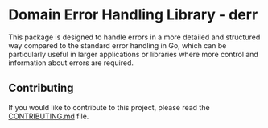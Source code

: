 # Domain Error Handling Library - derr

This package is designed to handle errors in a more detailed and structured way compared to the standard error handling
in Go, which can be particularly useful in larger applications or libraries where more control and information about
errors are required.

## Contributing

If you would like to contribute to this project, please read the [CONTRIBUTING.md](CONTRIBUTING.md) file.